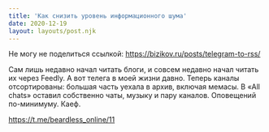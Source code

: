 ```yaml
---
title: 'Как снизить уровень информационного шума'
date: 2020-12-19
layout: layouts/post.njk
---
```


Не могу не поделиться ссылкой: https://bizikov.ru/posts/telegram-to-rss/

Сам лишь недавно начал читать блоги, и совсем недавно начал читать их через Feedly. А вот телега в моей жизни давно. Теперь каналы отсортированы: большая часть уехала в архив, включая мемасы. В «All chats» оставил собственно чаты, музыку и пару каналов. Оповещений по-минимуму. Каеф.

https://t.me/beardless_online/11